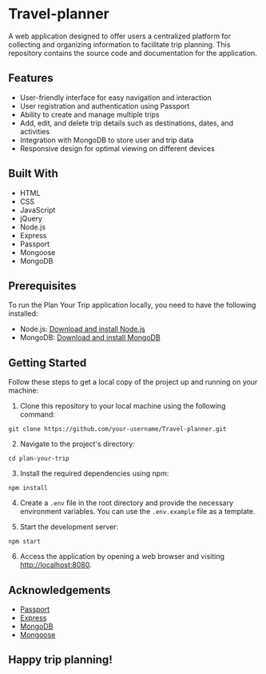 # Travel-planner

A web application designed to offer users a centralized platform for collecting and organizing information to facilitate trip planning. This repository contains the source code and documentation for the application.

## Features

- User-friendly interface for easy navigation and interaction
- User registration and authentication using Passport
- Ability to create and manage multiple trips
- Add, edit, and delete trip details such as destinations, dates, and activities
- Integration with MongoDB to store user and trip data
- Responsive design for optimal viewing on different devices

## Built With

- HTML
- CSS
- JavaScript
- jQuery
- Node.js
- Express
- Passport
- Mongoose
- MongoDB

## Prerequisites

To run the Plan Your Trip application locally, you need to have the following installed:

- Node.js: [Download and install Node.js](https://nodejs.org/en/download/)
- MongoDB: [Download and install MongoDB](https://www.mongodb.com/try/download/community)

## Getting Started

Follow these steps to get a local copy of the project up and running on your machine:

1. Clone this repository to your local machine using the following command:

```
git clone https://github.com/your-username/Travel-planner.git
```

2. Navigate to the project's directory:

```
cd plan-your-trip
```

3. Install the required dependencies using npm:

```
npm install
```

4. Create a `.env` file in the root directory and provide the necessary environment variables. You can use the `.env.example` file as a template.

5. Start the development server:

```
npm start
```

6. Access the application by opening a web browser and visiting [http://localhost:8080](http://localhost:8080).



## Acknowledgements

- [Passport](http://www.passportjs.org/)
- [Express](https://expressjs.com/)
- [MongoDB](https://www.mongodb.com/)
- [Mongoose](https://mongoosejs.com/)

## Happy trip planning!
